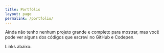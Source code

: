 ```yaml
---
title: Portfólio
layout: page
permalink: /portfolio/
---
```


Ainda não tenho nenhum projeto grande e completo para mostrar, mas você pode ver alguns dos códigos que escrevi no GitHub e Codepen.

Links abaixo.
